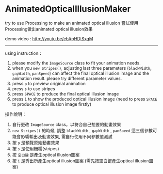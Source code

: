 AnimatedOpticalIllusionMaker
============================

try to use Processing to make an animated optical illusion
嘗試使用Processing做出animated optical illusion效果

demo video : http://youtu.be/ebApHDtSxqM

---
using instruction：<br/>
1. please modify the `ImageSource` class to fit your animation needs.<br/>
2. when you `new Stripes()`, adjusting last three parameters (`blackWidth`, `gapWidth`, `panSpeed`) can affect the final optical illusion image and the animation result. please try different parameter values.<br/>
3. press `p` to preview original animation<br/>
4. press `s` to use stripes<br/>
5. press `SPACE` to produce the final optical illusion image<br/>
6. press `i` to show the produced optical illusion image (need to press `SPACE` to produce optical illusion image firstly)<br/>

操作說明：<br/>
1. 自行更改 `ImageSource` class，以符合自己想要的動畫效果<br/>
2. `new Stripes()` 的時候, 調整 `blackWidth` , `gapWidth` , `panSpeed` 這三個參數可能會影響輸出及動畫效果, 需自行使用不同參數值測試<br/>
3. 按 `p` 是預覽原始動畫效果<br/>
4. 按 `s` 是使用柵欄(stripes)<br/>
5. 按 `空白鍵` 是產生optical illusion圖案<br/>
6. 按 `i` 是秀出所產生optical illusion圖案 (需先按空白鍵產生optical illusion圖案)


